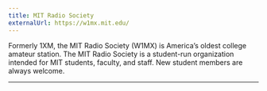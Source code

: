 ```yaml
---
title: MIT Radio Society
externalUrl: https://w1mx.mit.edu/
---
```


Formerly 1XM, the MIT Radio Society (W1MX) is America’s oldest college amateur station. The MIT Radio Society is a student-run organization intended for MIT students, faculty, and staff. New student members are always welcome.

---


